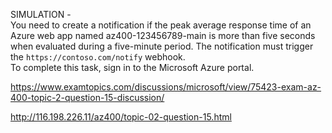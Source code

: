 SIMULATION -<br/>You need to create a notification if the peak average response time of an Azure web app named az400-123456789-main is more than five seconds when evaluated during a five-minute period. The notification must trigger the `https://contoso.com/notify` webhook.<br/>To complete this task, sign in to the Microsoft Azure portal.<br/><p><a href="https://www.examtopics.com/discussions/microsoft/view/75423-exam-az-400-topic-2-question-15-discussion/">https://www.examtopics.com/discussions/microsoft/view/75423-exam-az-400-topic-2-question-15-discussion/</a></p><p><a href="http://116.198.226.11/az400/topic-02-question-15.html">http://116.198.226.11/az400/topic-02-question-15.html</a></p><script src="https://giscus.app/client.js"                    data-repo="azsamples/az204"                    data-repo-id="R_kgDOMRXzDQ"                    data-category="General"                    data-category-id="DIC_kwDOMRXzDc4Cgi27"                    data-mapping="pathname"                    data-strict="0"                    data-reactions-enabled="0"                    data-emit-metadata="0"                    data-input-position="bottom"                    data-theme="preferred_color_scheme"                    data-lang="en"                    crossorigin="anonymous"                    async>                    </script>